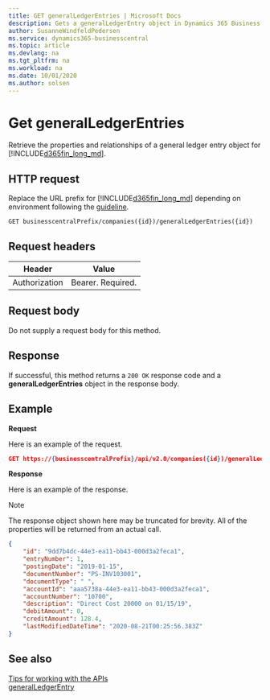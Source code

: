 ```yaml
---
title: GET generalLedgerEntries | Microsoft Docs
description: Gets a generalLedgerEntry object in Dynamics 365 Business Central.
author: SusanneWindfeldPedersen
ms.service: dynamics365-businesscentral
ms.topic: article
ms.devlang: na
ms.tgt_pltfrm: na
ms.workload: na
ms.date: 10/01/2020
ms.author: solsen
---
```


# Get generalLedgerEntries
Retrieve the properties and relationships of a general ledger entry object for [!INCLUDE[d365fin_long_md](../../includes/d365fin_long_md.md)].


## HTTP request
Replace the URL prefix for [!INCLUDE[d365fin_long_md](../../includes/d365fin_long_md.md)] depending on environment following the [guideline](../../v1.0/endpoints-apis-for-dynamics.md).
```
GET businesscentralPrefix/companies({id})/generalLedgerEntries({id})
```

## Request headers

|Header       |Value             |
|-------------|------------------|
|Authorization|Bearer. Required. |

## Request body
Do not supply a request body for this method.

## Response
If successful, this method returns a ```200 OK``` response code and a **generalLedgerEntries** object in the response body.

## Example

**Request**

Here is an example of the request.
```json
GET https://{businesscentralPrefix}/api/v2.0/companies({id})/generalLedgerEntries({id})
```

**Response**

Here is an example of the response. 

> [!NOTE]  
>   The response object shown here may be truncated for brevity. All of the properties will be returned from an actual call.

```json
{
    "id": "9dd7b4dc-44e3-ea11-bb43-000d3a2feca1",
    "entryNumber": 1,
    "postingDate": "2019-01-15",
    "documentNumber": "PS-INV103001",
    "documentType": " ",
    "accountId": "aaa5738a-44e3-ea11-bb43-000d3a2feca1",
    "accountNumber": "10700",
    "description": "Direct Cost 20000 on 01/15/19",
    "debitAmount": 0,
    "creditAmount": 128.4,
    "lastModifiedDateTime": "2020-08-21T00:25:56.383Z"
}
```


## See also
[Tips for working with the APIs](/dynamics365/business-central/dev-itpro/developer/devenv-connect-apps-tips)  
[generalLedgerEntry](../resources/dynamics_generalLedgerEntry.md)  
<!--links-->
